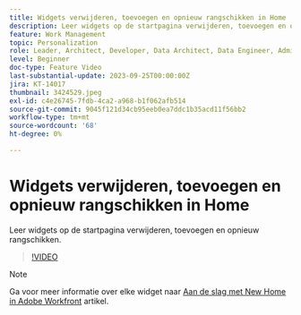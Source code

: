 ```yaml
---
title: Widgets verwijderen, toevoegen en opnieuw rangschikken in Home
description: Leer widgets op de startpagina verwijderen, toevoegen en opnieuw rangschikken.
feature: Work Management
topic: Personalization
role: Leader, Architect, Developer, Data Architect, Data Engineer, Admin, User
level: Beginner
doc-type: Feature Video
last-substantial-update: 2023-09-25T00:00:00Z
jira: KT-14017
thumbnail: 3424529.jpeg
exl-id: c4e26745-7fdb-4ca2-a968-b1f062afb514
source-git-commit: 9045f121d34cb95eeb0ea7ddc1b35acd11f56bb2
workflow-type: tm+mt
source-wordcount: '68'
ht-degree: 0%

---
```


# Widgets verwijderen, toevoegen en opnieuw rangschikken in Home

Leer widgets op de startpagina verwijderen, toevoegen en opnieuw rangschikken.

>[!VIDEO](https://video.tv.adobe.com/v/3424529/?quality=12&learn=on)


>[!NOTE]
>
> Ga voor meer informatie over elke widget naar [Aan de slag met New Home in Adobe Workfront](https://experienceleague.adobe.com/docs/workfront/using/basics/home/new-home/get-started-with-new-home.html?lang=en) artikel.

